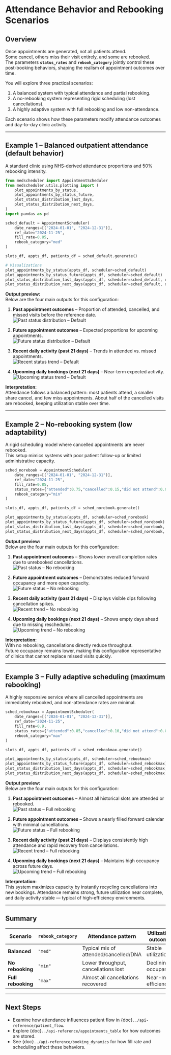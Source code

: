 # Attendance Behavior and Rebooking Scenarios

## Overview  
Once appointments are generated, not all patients attend.  
Some cancel, others miss their visit entirely, and some are rebooked.  
The parameters **`status_rates`** and **`rebook_category`** jointly control these post-booking behaviors, shaping the realism of appointment outcomes over time.

You will explore three practical scenarios:
1. A balanced system with typical attendance and partial rebooking.  
2. A no-rebooking system representing rigid scheduling (lost cancellations).  
3. A highly adaptive system with full rebooking and low non-attendance.  

Each scenario shows how these parameters modify attendance outcomes and day-to-day clinic activity.

---

## Example 1 – Balanced outpatient attendance (default behavior)
A standard clinic using NHS-derived attendance proportions and 50% rebooking intensity.

```python
from medscheduler import AppointmentScheduler
from medscheduler.utils.plotting import (
    plot_appointments_by_status,
    plot_appointments_by_status_future,
    plot_status_distribution_last_days,
    plot_status_distribution_next_days,
)
import pandas as pd

sched_default = AppointmentScheduler(
    date_ranges=[("2024-01-01", "2024-12-31")],
    ref_date="2024-11-25",
    fill_rate=0.85,
    rebook_category="med"
)

slots_df, appts_df, patients_df = sched_default.generate()

# Visualizations
plot_appointments_by_status(appts_df, scheduler=sched_default)
plot_appointments_by_status_future(appts_df, scheduler=sched_default)
plot_status_distribution_last_days(appts_df, scheduler=sched_default, days_back=21)
plot_status_distribution_next_days(appts_df, scheduler=sched_default, days_ahead=21)
```

**Output preview:**  
Below are the four main outputs for this configuration:

1. **Past appointment outcomes** – Proportion of attended, cancelled, and missed visits before the reference date.  
   ![Past status distribution – Default](../_static/visuals/examples/attendance_behavior/sched_default_plot_appointments_by_status.png)

2. **Future appointment outcomes** – Expected proportions for upcoming appointments.  
   ![Future status distribution – Default](../_static/visuals/examples/attendance_behavior/sched_default_plot_appointments_by_status_future.png)

3. **Recent daily activity (past 21 days)** – Trends in attended vs. missed appointments.  
   ![Recent status trend – Default](../_static/visuals/examples/attendance_behavior/sched_default_plot_status_distribution_last_days.png)

4. **Upcoming daily bookings (next 21 days)** – Near-term expected activity.  
   ![Upcoming status trend – Default](../_static/visuals/examples/attendance_behavior/sched_default_plot_status_distribution_next_days.png)

**Interpretation:**  
Attendance follows a balanced pattern: most patients attend, a smaller share cancel, and few miss appointments. About half of the cancelled visits are rebooked, keeping utilization stable over time.

---

## Example 2 – No-rebooking system (low adaptability)
A rigid scheduling model where cancelled appointments are never rebooked.  
This setup mimics systems with poor patient follow-up or limited administrative capacity.

```python
sched_norebook = AppointmentScheduler(
    date_ranges=[("2024-01-01", "2024-12-31")],
    ref_date="2024-11-25",
    fill_rate=0.85,
    status_rates={"attended":0.75,"cancelled":0.15,"did not attend":0.09,"unknown":0.01},
    rebook_category="min"
)

slots_df, appts_df, patients_df = sched_norebook.generate()

plot_appointments_by_status(appts_df, scheduler=sched_norebook)
plot_appointments_by_status_future(appts_df, scheduler=sched_norebook)
plot_status_distribution_last_days(appts_df, scheduler=sched_norebook, days_back=21)
plot_status_distribution_next_days(appts_df, scheduler=sched_norebook, days_ahead=21)
```

**Output preview:**  
Below are the four main outputs for this configuration:

1. **Past appointment outcomes** – Shows lower overall completion rates due to unrebooked cancellations.  
   ![Past status – No rebooking](../_static/visuals/examples/attendance_behavior/sched_norebook_plot_appointments_by_status.png)

2. **Future appointment outcomes** – Demonstrates reduced forward occupancy and more open capacity.  
   ![Future status – No rebooking](../_static/visuals/examples/attendance_behavior/sched_norebook_plot_appointments_by_status_future.png)

3. **Recent daily activity (past 21 days)** – Displays visible dips following cancellation spikes.  
   ![Recent trend – No rebooking](../_static/visuals/examples/attendance_behavior/sched_norebook_plot_status_distribution_last_days.png)

4. **Upcoming daily bookings (next 21 days)** – Shows empty days ahead due to missing reschedules.  
   ![Upcoming trend – No rebooking](../_static/visuals/examples/attendance_behavior/sched_norebook_plot_status_distribution_next_days.png)

**Interpretation:**  
With no rebooking, cancellations directly reduce throughput.  
Future occupancy remains lower, making this configuration representative of clinics that cannot replace missed visits quickly.

---

## Example 3 – Fully adaptive scheduling (maximum rebooking)
A highly responsive service where all cancelled appointments are immediately rebooked, and non-attendance rates are minimal.

```python
sched_rebookmax = AppointmentScheduler(
    date_ranges=[("2024-01-01", "2024-12-31")],
    ref_date="2024-11-25",
    fill_rate=0.9,
    status_rates={"attended":0.85,"cancelled":0.10,"did not attend":0.04,"unknown":0.01},
    rebook_category="max"
)

slots_df, appts_df, patients_df = sched_rebookmax.generate()

plot_appointments_by_status(appts_df, scheduler=sched_rebookmax)
plot_appointments_by_status_future(appts_df, scheduler=sched_rebookmax)
plot_status_distribution_last_days(appts_df, scheduler=sched_rebookmax, days_back=21)
plot_status_distribution_next_days(appts_df, scheduler=sched_rebookmax, days_ahead=21)
```

**Output preview:**  
Below are the four main outputs for this configuration:

1. **Past appointment outcomes** – Almost all historical slots are attended or rebooked.  
   ![Past status – Full rebooking](../_static/visuals/examples/attendance_behavior/sched_rebookmax_plot_appointments_by_status.png)

2. **Future appointment outcomes** – Shows a nearly filled forward calendar with minimal cancellations.  
   ![Future status – Full rebooking](../_static/visuals/examples/attendance_behavior/sched_rebookmax_plot_appointments_by_status_future.png)

3. **Recent daily activity (past 21 days)** – Displays consistently high attendance and rapid recovery from cancellations.  
   ![Recent trend – Full rebooking](../_static/visuals/examples/attendance_behavior/sched_rebookmax_plot_status_distribution_last_days.png)

4. **Upcoming daily bookings (next 21 days)** – Maintains high occupancy across future days.  
   ![Upcoming trend – Full rebooking](../_static/visuals/examples/attendance_behavior/sched_rebookmax_plot_status_distribution_next_days.png)

**Interpretation:**  
This system maximizes capacity by instantly recycling cancellations into new bookings. Attendance remains strong, future utilization near complete, and daily activity stable — typical of high-efficiency environments.

---

## Summary
| Scenario | `rebook_category` | Attendance pattern | Utilization outcome |
|-----------|------------------|--------------------|--------------------|
| **Balanced** | `"med"` | Typical mix of attended/cancelled/DNA | Stable utilization |
| **No rebooking** | `"min"` | Lower throughput, cancellations lost | Declining occupancy |
| **Full rebooking** | `"max"` | Almost all cancellations recovered | Near-max efficiency |

---

## Next Steps
- Examine how attendance influences patient flow in {doc}`../api-reference/patient_flow`.  
- Explore {doc}`../api-reference/appointments_table` for how outcomes are stored.  
- See {doc}`../api-reference/booking_dynamics` for how fill rate and scheduling affect these behaviors.

